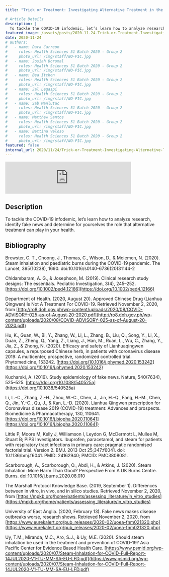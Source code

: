 ```yaml
---
title: "Trick or Treatment: Investigating Alternative Treatment in the Time of COVID-19"

# Article Details
description: |
  To tackle the COVID-19 infodemic, let’s learn how to analyze research, identify fake news and determine for yourselves the role that alternative treatment can play in your health.
featured_image: /assets/posts/2020-11-24-Trick-or-Treatment-Investigating-Alternative-Treatment-in-the-Time-of-COVID-19/podcast_cover-group4.png
date: 2020-11-24
# authors:
#   - name: Dara Carreon
#     roles: Health Sciences 51 Batch 2020 - Group 2
#     photo_url: /img/staff/NO-PIC.jpg
#   - name: Josiah Doromal
#     roles: Health Sciences 51 Batch 2020 - Group 2
#     photo_url: /img/staff/NO-PIC.jpg
#   - name: Bea Itchon
#     roles: Health Sciences 51 Batch 2020 - Group 2
#     photo_url: /img/staff/NO-PIC.jpg
#   - name: Jal Legaspi
#     roles: Health Sciences 51 Batch 2020 - Group 2
#     photo_url: /img/staff/NO-PIC.jpg
#   - name: Sab Manlutac
#     roles: Health Sciences 51 Batch 2020 - Group 2
#     photo_url: /img/staff/NO-PIC.jpg
#   - name: Matthew Santos
#     roles: Health Sciences 51 Batch 2020 - Group 2
#     photo_url: /img/staff/NO-PIC.jpg
#   - name: Bettina Veloso
#     roles: Health Sciences 51 Batch 2020 - Group 2
#     photo_url: /img/staff/NO-PIC.jpg
featured: false
internal_url: 2020/11/24/Trick-or-Treatment-Investigating-Alternative-Treatment-in-the-Time-of-COVID-19.html
---
```


<iframe src="https://anchor.fm/epitome-hsc51/embed/episodes/Trick-or-Treatment-Investigating-Alternative-Treatment-in-the-Time-of-COVID-19-emsl6a/a-a3u7p99" height="102px" width="400px" frameborder="0" scrolling="no"></iframe>

## Description

To tackle the COVID-19 infodemic, let’s learn how to analyze research, identify fake news and determine for yourselves the role that alternative treatment can play in your health.

## Bibliography

Brewster, C. T., Choong, J., Thomas, C., Wilson, D., & Moiemen, N. (2020). Steam inhalation and 
paediatric burns during the COVID-19 pandemic. The Lancet, 395(10238), 1690. 
doi:10.1016/s0140-6736(20)31144-2

Chidambaram, A. G., & Josephson, M. (2019). Clinical research study designs: The essentials. 
Pediatric Investigation, 3(4), 245–252. [https://doi.org/10.1002/ped4.12166](https://doi.org/10.1002/ped4.12166)

Department of Health. (2020, August 20). Approved Chinese Drug (Lianhua Qingwen) Is Not A 
Treatment For COVID-19. Retrieved November 2, 2020, from 
[http://ro8.doh.gov.ph/wp-content/uploads/2020/08/COVID-ADVISORY-025-as-of-August-20-2020.pdf](http://ro8.doh.gov.ph/wp-content/uploads/2020/08/COVID-ADVISORY-025-as-of-August-20-2020.pdf)

Hu, K., Guan, W., Bi, Y., Zhang, W., Li, L., Zhang, B., Liu, Q., Song, Y., Li, X., Duan, Z., Zheng, Q., 
Yang, Z., Liang, J., Han, M., Ruan, L., Wu, C., Zhang, Y., Jia, Z., & Zhong, N. (2020). Efficacy 
and safety of Lianhuaqingwen capsules, a repurposed Chinese herb, in patients with 
coronavirus disease 2019: A multicenter, prospective, randomized controlled trial. 
Phytomedicine, 153242. [https://doi.org/10.1016/j.phymed.2020.153242](https://doi.org/10.1016/j.phymed.2020.153242)

Kucharski, A. (2016). Study epidemiology of fake news. Nature, 540(7634), 525–525. 
[https://doi.org/10.1038/540525a](https://doi.org/10.1038/540525a)

Li, L.-C., Zhang, Z.-H., Zhou, W.-C., Chen, J., Jin, H.-Q., Fang, H.-M., Chen, Q., Jin, Y.-C., Qu, J., & 
Kan, L.-D. (2020). Lianhua Qingwen prescription for Coronavirus disease 2019 (COVID-19) 
treatment: Advances and prospects. Biomedicine & Pharmacotherapy, 130, 110641. 
[https://doi.org/10.1016/j.biopha.2020.110641](https://doi.org/10.1016/j.biopha.2020.110641)

Little P, Moore M, Kelly J, Williamson I, Leydon G, McDermott L, Mullee M, Stuart B; PIPS 
Investigators. Ibuprofen, paracetamol, and steam for patients with respiratory tract 
infections in primary care: pragmatic randomised factorial trial. Version 2. BMJ. 2013 Oct 25;347:f6041. doi: 10.1136/bmj.f6041. PMID: 24162940; PMCID: PMC3808081.

Scarborough, A., Scarborough, O., Abdi, H., & Atkins, J. (2020). Steam Inhalation: More Harm 
Than Good? Perspective From A UK Burns Centre. Burns. 
doi:10.1016/j.burns.2020.08.010

The Marshall Protocol Knowledge Base. (2019, September 1). Differences between in vitro, in 
vivo, and in silico studies. Retrieved November 2, 2020, from 
[https://mpkb.org/home/patients/assessing_literature/in_vitro_studies](https://mpkb.org/home/patients/assessing_literature/in_vitro_studies)

University of East Anglia. (2020, February 13). Fake news makes disease outbreaks worse, 
research shows. Retrieved November 2, 2020, from 
[https://www.eurekalert.org/pub_releases/2020-02/uoea-fnm021320.php](https://www.eurekalert.org/pub_releases/2020-02/uoea-fnm021320.php)

‌Uy, T.M., Miranda, M.C., Aro, S.J., & Uy, M.E. (2020). Should steam inhalation be used in the 
treatment and prevention of COVID-19? Asia Pacific Center for Evidence Based Health 
Care. [https://www.psmid.org/wp-content/uploads/2020/07/Steam-Inhalation-for-COVID-Full-Report-14JUL2020-V1-TU-MM-SA-EU-LFD.pdf](https://www.psmid.org/wp-content/uploads/2020/07/Steam-Inhalation-for-COVID-Full-Report-14JUL2020-V1-TU-MM-SA-EU-LFD.pdf)
